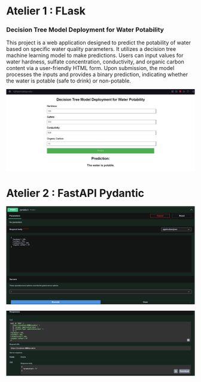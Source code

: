 # Atelier 1 : FLask

### Decision Tree Model Deployment for Water Potability

This project is a web application designed to predict the potability of water based on specific water quality parameters. It utilizes a decision tree machine learning model to make predictions. Users can input values for water hardness, sulfate concentration, conductivity, and organic carbon content via a user-friendly HTML form. Upon submission, the model processes the inputs and provides a binary prediction, indicating whether the water is potable (safe to drink) or non-potable.

![alt text](image.jpg)

# Atelier 2 : FastAPI Pydantic

![alt text](fapi1.png)

![alt text](fapi2.png)

 


